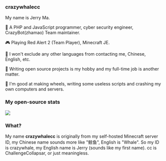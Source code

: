 ### crazywhalecc

My name is Jerry Ma.

🐘 A PHP and JavaScript programmer, cyber security engineer, CrazyBot(zhamao) Team maintainer.

🎮 Playing Red Alert 2 (Team Player), Minecraft JE.

💬 I won't exclude any other languages from contacting me, Chinese, English, etc.

🔭 Writing open source projects is my hobby and my full-time job is another matter.

🤔 I'm good at making wheels, writing some useless scripts and crashing my own computers and servers.

### My open-source stats

[![](https://github-readme-stats.vercel.app/api?username=crazywhalecc&show_icons=true&hide_border=false&count_private=true&include_all_commits=true)](https://github.com/crazywhalecc)

### What?

My name **crazywhalecc** is originally from my self-hosted Minecraft server ID, my Chinese name sounds more like "鲸鱼", English is "Whale". So my ID is crazywhale, my English name is Jerry (sounds like my first name). cc is ChallengeCollapsar, or just meaningless.

<!--
**crazywhalecc/crazywhalecc** is a ✨ _special_ ✨ repository because its `README.md` (this file) appears on your GitHub profile.

Here are some ideas to get you started:

- 🔭 I’m currently working on ...
- 🌱 I’m currently learning ...
- 👯 I’m looking to collaborate on ...
- 🤔 I’m looking for help with ...
- 💬 Ask me about ...
- 📫 How to reach me: ...
- 😄 Pronouns: ...
- ⚡ Fun fact: ...
-->
